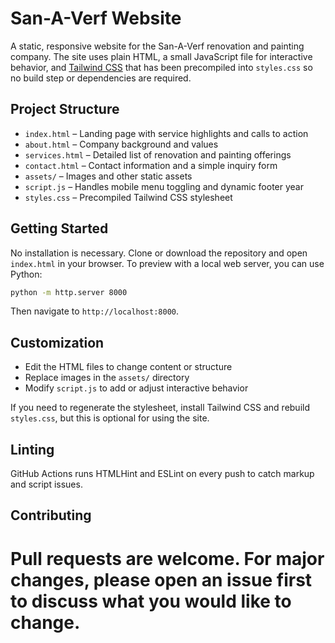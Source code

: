 # San-A-Verf Website

A static, responsive website for the San-A-Verf renovation and painting company. The site uses plain HTML, a small JavaScript file for interactive behavior, and [Tailwind CSS](https://tailwindcss.com/) that has been precompiled into `styles.css` so no build step or dependencies are required.

## Project Structure
- `index.html` – Landing page with service highlights and calls to action
- `about.html` – Company background and values
- `services.html` – Detailed list of renovation and painting offerings
- `contact.html` – Contact information and a simple inquiry form
- `assets/` – Images and other static assets
- `script.js` – Handles mobile menu toggling and dynamic footer year
- `styles.css` – Precompiled Tailwind CSS stylesheet

## Getting Started
No installation is necessary. Clone or download the repository and open `index.html` in your browser. To preview with a local web server, you can use Python:

```bash
python -m http.server 8000
```

Then navigate to `http://localhost:8000`.

## Customization
- Edit the HTML files to change content or structure
- Replace images in the `assets/` directory
- Modify `script.js` to add or adjust interactive behavior

If you need to regenerate the stylesheet, install Tailwind CSS and rebuild `styles.css`, but this is optional for using the site.

## Linting
GitHub Actions runs HTMLHint and ESLint on every push to catch markup and script issues.

## Contributing
Pull requests are welcome. For major changes, please open an issue first to discuss what you would like to change.
=======

